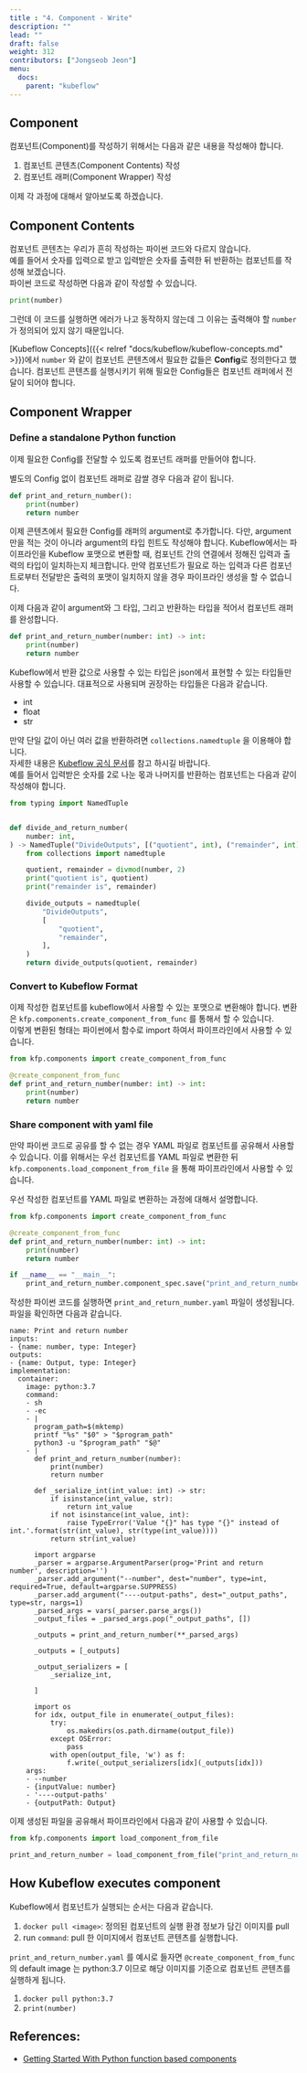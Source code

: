 ```yaml
---
title : "4. Component - Write"
description: ""
lead: ""
draft: false
weight: 312
contributors: ["Jongseob Jeon"]
menu:
  docs:
    parent: "kubeflow"
---
```



## Component

컴포넌트(Component)를 작성하기 위해서는 다음과 같은 내용을 작성해야 합니다.

1. 컴포넌트 콘텐츠(Component Contents) 작성
2. 컴포넌트 래퍼(Component Wrapper) 작성

이제 각 과정에 대해서 알아보도록 하겠습니다.

## Component Contents

컴포넌트 콘텐츠는 우리가 흔히 작성하는 파이썬 코드와 다르지 않습니다.  
예를 들어서 숫자를 입력으로 받고 입력받은 숫자를 출력한 뒤 반환하는 컴포넌트를 작성해 보겠습니다.  
파이썬 코드로 작성하면 다음과 같이 작성할 수 있습니다.

```python
print(number)
```

그런데 이 코드를 실행하면 에러가 나고 동작하지 않는데 그 이유는 출력해야 할 `number`가 정의되어 있지 않기 때문입니다.

[Kubeflow Concepts]({{< relref "docs/kubeflow/kubeflow-concepts.md" >}})에서 `number` 와 같이 컴포넌트 콘텐츠에서 필요한 값들은 **Config**로 정의한다고 했습니다. 컴포넌트 콘텐츠를 실행시키기 위해 필요한 Config들은 컴포넌트 래퍼에서 전달이 되어야 합니다.

## Component Wrapper

### Define a standalone Python function

이제 필요한 Config를 전달할 수 있도록 컴포넌트 래퍼를 만들어야 합니다.

별도의 Config 없이 컴포넌트 래퍼로 감쌀 경우 다음과 같이 됩니다.

```python
def print_and_return_number():
    print(number)
    return number
```

이제 콘텐츠에서 필요한 Config를 래퍼의 argument로 추가합니다. 다만, argument 만을 적는 것이 아니라 argument의 타입 힌트도 작성해야 합니다. Kubeflow에서는 파이프라인을 Kubeflow 포맷으로 변환할 때, 컴포넌트 간의 연결에서 정해진 입력과 출력의 타입이 일치하는지 체크합니다. 만약 컴포넌트가 필요로 하는 입력과 다른 컴포넌트로부터 전달받은 출력의 포맷이 일치하지 않을 경우 파이프라인 생성을 할 수 없습니다.

이제 다음과 같이 argument와 그 타입, 그리고 반환하는 타입을 적어서 컴포넌트 래퍼를 완성합니다.

```python
def print_and_return_number(number: int) -> int:
    print(number)
    return number
```

Kubeflow에서 반환 값으로 사용할 수 있는 타입은 json에서 표현할 수 있는 타입들만 사용할 수 있습니다. 대표적으로 사용되며 권장하는 타입들은 다음과 같습니다.

- int
- float
- str

만약 단일 값이 아닌 여러 값을 반환하려면 `collections.namedtuple` 을 이용해야 합니다.  
자세한 내용은 [Kubeflow 공식 문서](https://www.kubeflow.org/docs/components/pipelines/sdk/python-function-components/#passing-parameters-by-value)를 참고 하시길 바랍니다.  
예를 들어서 입력받은 숫자를 2로 나눈 몫과 나머지를 반환하는 컴포넌트는 다음과 같이 작성해야 합니다.

```python
from typing import NamedTuple


def divide_and_return_number(
    number: int,
) -> NamedTuple("DivideOutputs", [("quotient", int), ("remainder", int)]):
    from collections import namedtuple

    quotient, remainder = divmod(number, 2)
    print("quotient is", quotient)
    print("remainder is", remainder)

    divide_outputs = namedtuple(
        "DivideOutputs",
        [
            "quotient",
            "remainder",
        ],
    )
    return divide_outputs(quotient, remainder)
```

### Convert to Kubeflow Format

이제 작성한 컴포넌트를 kubeflow에서 사용할 수 있는 포맷으로 변환해야 합니다. 변환은 `kfp.components.create_component_from_func` 를 통해서 할 수 있습니다.  
이렇게 변환된 형태는 파이썬에서 함수로 import 하여서 파이프라인에서 사용할 수 있습니다.

```python
from kfp.components import create_component_from_func

@create_component_from_func
def print_and_return_number(number: int) -> int:
    print(number)
    return number
```

### Share component with yaml file

만약 파이썬 코드로 공유를 할 수 없는 경우 YAML 파일로 컴포넌트를 공유해서 사용할 수 있습니다.
이를 위해서는 우선 컴포넌트를 YAML 파일로 변환한 뒤 `kfp.components.load_component_from_file` 을 통해 파이프라인에서 사용할 수 있습니다.

우선 작성한 컴포넌트를 YAML 파일로 변환하는 과정에 대해서 설명합니다.

```python
from kfp.components import create_component_from_func

@create_component_from_func
def print_and_return_number(number: int) -> int:
    print(number)
    return number

if __name__ == "__main__":
    print_and_return_number.component_spec.save("print_and_return_number.yaml")
```

작성한 파이썬 코드를 실행하면 `print_and_return_number.yaml` 파일이 생성됩니다. 파일을 확인하면 다음과 같습니다.

```text
name: Print and return number
inputs:
- {name: number, type: Integer}
outputs:
- {name: Output, type: Integer}
implementation:
  container:
    image: python:3.7
    command:
    - sh
    - -ec
    - |
      program_path=$(mktemp)
      printf "%s" "$0" > "$program_path"
      python3 -u "$program_path" "$@"
    - |
      def print_and_return_number(number):
          print(number)
          return number

      def _serialize_int(int_value: int) -> str:
          if isinstance(int_value, str):
              return int_value
          if not isinstance(int_value, int):
              raise TypeError('Value "{}" has type "{}" instead of int.'.format(str(int_value), str(type(int_value))))
          return str(int_value)

      import argparse
      _parser = argparse.ArgumentParser(prog='Print and return number', description='')
      _parser.add_argument("--number", dest="number", type=int, required=True, default=argparse.SUPPRESS)
      _parser.add_argument("----output-paths", dest="_output_paths", type=str, nargs=1)
      _parsed_args = vars(_parser.parse_args())
      _output_files = _parsed_args.pop("_output_paths", [])

      _outputs = print_and_return_number(**_parsed_args)

      _outputs = [_outputs]

      _output_serializers = [
          _serialize_int,

      ]

      import os
      for idx, output_file in enumerate(_output_files):
          try:
              os.makedirs(os.path.dirname(output_file))
          except OSError:
              pass
          with open(output_file, 'w') as f:
              f.write(_output_serializers[idx](_outputs[idx]))
    args:
    - --number
    - {inputValue: number}
    - '----output-paths'
    - {outputPath: Output}
```

이제 생성된 파일을 공유해서 파이프라인에서 다음과 같이 사용할 수 있습니다.

```python
from kfp.components import load_component_from_file

print_and_return_number = load_component_from_file("print_and_return_number.yaml")
```

## How Kubeflow executes component

Kubeflow에서 컴포넌트가 실행되는 순서는 다음과 같습니다.

1. `docker pull <image>`: 정의된 컴포넌트의 실행 환경 정보가 담긴 이미지를 pull
2. run `command`: pull 한 이미지에서 컴포넌트 콘텐츠를 실행합니다.  

`print_and_return_number.yaml` 를 예시로 들자면 `@create_component_from_func` 의 default image 는 python:3.7 이므로 해당 이미지를 기준으로 컴포넌트 콘텐츠를 실행하게 됩니다.  

1. `docker pull python:3.7`
2. `print(number)`

## References:

- [Getting Started With Python function based components](https://www.kubeflow.org/docs/components/pipelines/sdk/python-function-components/#getting-started-with-python-function-based-components)
